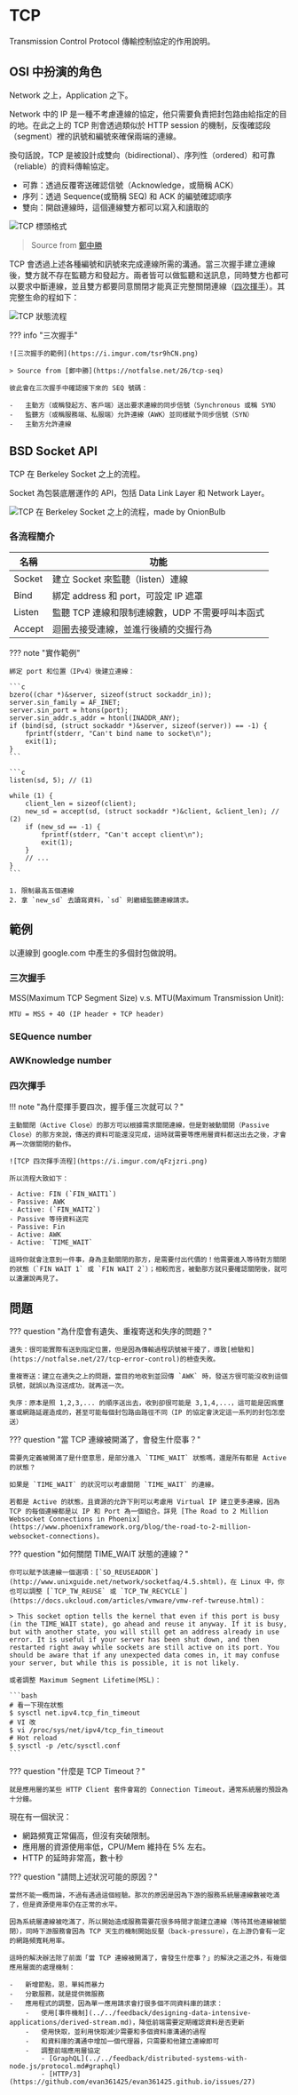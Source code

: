 # TCP

Transmission Control Protocol 傳輸控制協定的作用說明。

## OSI 中扮演的角色

Network 之上，Application 之下。

Network 中的 IP 是一種不考慮連線的協定，他只需要負責把封包路由給指定的目的地。在此之上的 TCP
則會透過類似於 HTTP session 的機制，反復確認段（segment）裡的訊號和編號來確保兩端的連線。

換句話說，TCP 是被設計成雙向（bidirectional）、序列性（ordered）和可靠（reliable）的資料傳輸協定。

-   可靠：透過反覆寄送確認信號（Acknowledge，或簡稱 ACK）
-   序列：透過 Sequence(或簡稱 SEQ) 和 ACK 的編號確認順序
-   雙向：開啟連線時，這個連線雙方都可以寫入和讀取的

![TCP 標頭格式](https://i.imgur.com/3nh6DOI.png)

> Source from [鄭中勝](https://notfalse.net/26/tcp-seq)

TCP 會透過上述各種編號和訊號來完成連線所需的溝通。當三次握手建立連線後，雙方就不存在監聽方和發起方。兩者皆可以做監聽和送訊息，同時雙方也都可以要求中斷連線，並且雙方都要同意關閉才能真正完整關閉連線（[四次揮手](#_5)）。其完整生命的程如下：

![TCP 狀態流程](https://imgur.com/jeS7mge.png)

??? info "三次握手"

    ![三次握手的範例](https://i.imgur.com/tsr9hCN.png)

    > Source from [鄭中勝](https://notfalse.net/26/tcp-seq)

    彼此會在三次握手中確認接下來的 SEQ 號碼：

    -   主動方（或稱發起方、客戶端）送出要求連線的同步信號（Synchronous 或稱 SYN）
    -   監聽方（或稱服務端、私服端）允許連線（AWK）並同樣賦予同步信號（SYN）
    -   主動方允許連線

## BSD Socket API

TCP 在 Berkeley Socket 之上的流程。

Socket 為包裝底層運作的 API，包括 Data Link Layer 和 Network Layer。

![TCP 在 Berkeley Socket 之上的流程，made by OnionBulb](https://i.imgur.com/oZrUYJQ.png)

### 各流程簡介

| 名稱   | 功能                                            |
| ------ | ----------------------------------------------- |
| Socket | 建立 Socket 來監聽（listen）連線                |
| Bind   | 綁定 address 和 port，可設定 IP 遮罩            |
| Listen | 監聽 TCP 連線和限制連線數，UDP 不需要呼叫本函式 |
| Accept | 迴圈去接受連線，並進行後續的交握行為            |

??? note "實作範例"

    綁定 port 和位置（IPv4）後建立連線：

    ```c
    bzero((char *)&server, sizeof(struct sockaddr_in));
    server.sin_family = AF_INET;
    server.sin_port = htons(port);
    server.sin_addr.s_addr = htonl(INADDR_ANY);
    if (bind(sd, (struct sockaddr *)&server, sizeof(server)) == -1) {
        fprintf(stderr, "Can't bind name to socket\n");
        exit(1);
    }
    ```

    ```c
    listen(sd, 5); // (1)

    while (1) {
        client_len = sizeof(client);
        new_sd = accept(sd, (struct sockaddr *)&client, &client_len); // (2)
        if (new_sd == -1) {
            fprintf(stderr, "Can't accept client\n");
            exit(1);
        }
        // ...
    }
    ```

    1. 限制最高五個連線
    2. 拿 `new_sd` 去讀寫資料，`sd` 則繼續監聽連線請求。

## 範例

以連線到 google.com 中產生的多個封包做說明。

### 三次握手

MSS(Maximum TCP Segment Size) v.s. MTU(Maximum Transmission Unit):

```text
MTU = MSS + 40 (IP header + TCP header)
```

### SEQuence number

### AWKnowledge number

### 四次揮手

!!! note "為什麼揮手要四次，握手僅三次就可以？"

    主動關閉（Active Close）的那方可以根據需求關閉連線，但是對被動關閉（Passive Close）的那方來說，傳送的資料可能還沒完成，這時就需要等應用層資料都送出去之後，才會再一次做關閉的動作。
    
    ![TCP 四次揮手流程](https://i.imgur.com/qFzjzri.png)
    
    所以流程大致如下：

    - Active: FIN (`FIN_WAIT1`)
    - Passive: AWK
    - Active: (`FIN_WAIT2`)
    - Passive 等待資料送完
    - Passive: Fin
    - Active: AWK
    - Active: `TIME_WAIT`

    這時你就會注意到一件事，身為主動關閉的那方，是需要付出代價的！他需要進入等待對方關閉的狀態（`FIN WAIT 1` 或 `FIN WAIT 2`）；相較而言，被動那方就只要確認關閉後，就可以瀟灑說再見了。

## 問題

??? question "為什麼會有遺失、重複寄送和失序的問題？"

    遺失：很可能實際有送到指定位置，但是因為傳輸過程訊號被干擾了，導致[檢驗和](https://notfalse.net/27/tcp-error-control)的檢查失敗。

    重複寄送：建立在遺失之上的問題，當目的地收到並回傳 `AWK` 時，發送方很可能沒收到這個訊號，就誤以為沒送成功，就再送一次。

    失序：原本是照 1,2,3,... 的順序送出去，收到卻很可能是 3,1,4,...，這可能是因爲壅塞或網路延遲造成的，甚至可能每個封包路由路徑不同（IP 的協定會決定這一系列的封包怎麼送）

??? question "當 TCP 連線被開滿了，會發生什麼事？"

    需要先定義被開滿了是什麼意思，是部分進入 `TIME_WAIT` 狀態嗎，還是所有都是 Active 的狀態？

    如果是 `TIME_WAIT` 的狀況可以考慮關閉 `TIME_WAIT` 的連線。
    
    若都是 Active 的狀態，且資源的允許下則可以考慮用 Virtual IP 建立更多連線，因為 TCP 的每個連線都是以 IP 和 Port 為一個組合。詳見 [The Road to 2 Million Websocket Connections in Phoenix](https://www.phoenixframework.org/blog/the-road-to-2-million-websocket-connections)。

??? question "如何關閉 TIME_WAIT 狀態的連線？"

    你可以賦予該連線一個選項：[`SO_REUSEADDR`](http://www.unixguide.net/network/socketfaq/4.5.shtml)，在 Linux 中，你也可以調整 [`TCP_TW_REUSE` 或 `TCP_TW_RECYCLE`](https://docs.ukcloud.com/articles/vmware/vmw-ref-twreuse.html)：

    > This socket option tells the kernel that even if this port is busy (in the TIME_WAIT state), go ahead and reuse it anyway. If it is busy, but with another state, you will still get an address already in use error. It is useful if your server has been shut down, and then restarted right away while sockets are still active on its port. You should be aware that if any unexpected data comes in, it may confuse your server, but while this is possible, it is not likely.

    或者調整 Maximum Segment Lifetime(MSL)：
    
    ```bash
    # 看一下現在狀態
    $ sysctl net.ipv4.tcp_fin_timeout
    # VI 改
    $ vi /proc/sys/net/ipv4/tcp_fin_timeout
    # Hot reload
    $ sysctl -p /etc/sysctl.conf
    ```

??? question "什麼是 TCP Timeout？"

    就是應用層的某些 HTTP Client 套件會寫的 Connection Timeout，通常系統層的預設為十分鐘。

現在有一個狀況：

-   網路頻寬正常偏高，但沒有突破限制。
-   應用層的資源使用率低，CPU/Mem 維持在 5% 左右。
-   HTTP 的延時非常高，數十秒

??? question "請問上述狀況可能的原因？"

    當然不能一概而論，不過有遇過這個經驗。那次的原因是因為下游的服務系統層連線數被吃滿了，但是資源使用率仍在正常的水平。

    因為系統層連線被吃滿了，所以開始造成服務需要花很多時間才能建立連線（等待其他連線被關閉），同時下游服務會因為 TCP 天生的機制開始反壓（back-pressure），在上游仍會有一定的網路頻寬耗用率。

    這時的解決辦法除了前面「當 TCP 連線被開滿了，會發生什麼事？」的解決之道之外，有幾個應用層面的處理機制：

    -   新增節點，恩，單純而暴力
    -   分散服務，就是提供微服務
    -   應用程式的調整，因為單一應用請求會打很多個不同資料庫的請求：
        -   使用[事件機制](../../feedback/designing-data-intensive-applications/derived-stream.md)，降低前端需要定期確認資料是否更新
        -   使用快取，並利用快取減少需要和多個資料庫溝通的過程
        -   和資料庫的溝通中增加一個代理器，只需要和他建立連線即可
        -   調整前端應用層協定
            - [GraphQL](../../feedback/distributed-systems-with-node.js/protocol.md#graphql)
            - [HTTP/3](https://github.com/evan361425/evan361425.github.io/issues/27)
